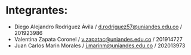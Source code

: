 # Integrantes:
* Diego Alejandro Rodriguez Ávila / d.rodriguez57@uniandes.edu.co / 201923986 
* Valentina Zapata Coronel / v.zapatac@uniandes.edu.co / 201914727
* Juan Carlos Marin Morales / j.marinm@uniandes.edu.co / 202013973
